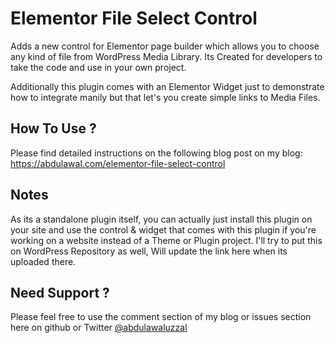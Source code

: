 # Elementor File Select Control
Adds a new control for Elementor page builder which allows you to choose any kind of file from WordPress Media Library. Its Created for developers to take the code and use in your own project.

Additionally this plugin comes with an Elementor Widget just to demonstrate how to integrate manily but that let's you create simple links to Media Files.

## How To Use ?
Please find detailed instructions on the following blog post on my blog: https://abdulawal.com/elementor-file-select-control

## Notes
As its a standalone plugin itself, you can actually just install this plugin on your site and use the control & widget that comes with this plugin if you're working on a website instead of a Theme or Plugin project. I'll try to put this on WordPress Repository as well, Will update the link here when its uploaded there.

## Need Support ?
Please feel free to use the comment section of my blog or issues section here on github or Twitter <a href="https://twitter.com/abdulawaluzzal">@abdulawaluzzal</a>
